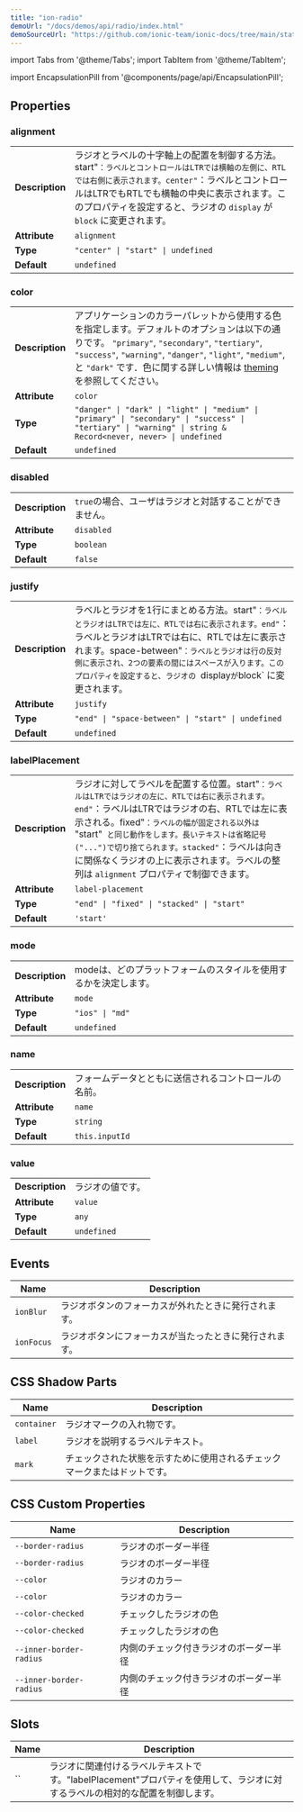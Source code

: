 ```yaml
---
title: "ion-radio"
demoUrl: "/docs/demos/api/radio/index.html"
demoSourceUrl: "https://github.com/ionic-team/ionic-docs/tree/main/static/demos/api/radio/index.html"
---
```

import Tabs from '@theme/Tabs';
import TabItem from '@theme/TabItem';

<head>
  <title>ion-radio Component: Radio Property for iOS and Android</title>
  <meta name="description" content="Radio components should be used inside of ion-radio-groups on iOS and Android devices. Read to learn more about radio property usage and installation." />
</head>

import EncapsulationPill from '@components/page/api/EncapsulationPill';

<EncapsulationPill type="shadow" />


  
## Properties


### alignment

| | |
| --- | --- |
| **Description** | ラジオとラベルの十字軸上の配置を制御する方法。start"`：ラベルとコントロールはLTRでは横軸の左側に、RTLでは右側に表示されます。center"`：ラベルとコントロールはLTRでもRTLでも横軸の中央に表示されます。このプロパティを設定すると、ラジオの `display` が `block` に変更されます。 |
| **Attribute** | `alignment` |
| **Type** | `"center" \| "start" \| undefined` |
| **Default** | `undefined` |



### color

| | |
| --- | --- |
| **Description** | アプリケーションのカラーパレットから使用する色を指定します。デフォルトのオプションは以下の通りです。 `"primary"`, `"secondary"`, `"tertiary"`, `"success"`, `"warning"`, `"danger"`, `"light"`, `"medium"`, と `"dark"` です．色に関する詳しい情報は [theming](/docs/theming/basics) を参照してください。 |
| **Attribute** | `color` |
| **Type** | `"danger" \| "dark" \| "light" \| "medium" \| "primary" \| "secondary" \| "success" \| "tertiary" \| "warning" \| string & Record<never, never> \| undefined` |
| **Default** | `undefined` |



### disabled

| | |
| --- | --- |
| **Description** | `true`の場合、ユーザはラジオと対話することができません。 |
| **Attribute** | `disabled` |
| **Type** | `boolean` |
| **Default** | `false` |



### justify

| | |
| --- | --- |
| **Description** | ラベルとラジオを1行にまとめる方法。start"`：ラベルとラジオはLTRでは左に、RTLでは右に表示されます。end"`：ラベルとラジオはLTRでは右に、RTLでは左に表示されます。space-between"`：ラベルとラジオは行の反対側に表示され、2つの要素の間にはスペースが入ります。このプロパティを設定すると、ラジオの `display` が `block` に変更されます。 |
| **Attribute** | `justify` |
| **Type** | `"end" \| "space-between" \| "start" \| undefined` |
| **Default** | `undefined` |



### labelPlacement

| | |
| --- | --- |
| **Description** | ラジオに対してラベルを配置する位置。start"`：ラベルはLTRではラジオの左に、RTLでは右に表示されます。end"`：ラベルはLTRではラジオの右、RTLでは左に表示される。fixed"`：ラベルの幅が固定される以外は `"start"` と同じ動作をします。長いテキストは省略記号("...")で切り捨てられます。stacked"`：ラベルは向きに関係なくラジオの上に表示されます。ラベルの整列は `alignment` プロパティで制御できます。 |
| **Attribute** | `label-placement` |
| **Type** | `"end" \| "fixed" \| "stacked" \| "start"` |
| **Default** | `'start'` |



### mode

| | |
| --- | --- |
| **Description** | modeは、どのプラットフォームのスタイルを使用するかを決定します。 |
| **Attribute** | `mode` |
| **Type** | `"ios" \| "md"` |
| **Default** | `undefined` |



### name

| | |
| --- | --- |
| **Description** | フォームデータとともに送信されるコントロールの名前。 |
| **Attribute** | `name` |
| **Type** | `string` |
| **Default** | `this.inputId` |



### value

| | |
| --- | --- |
| **Description** | ラジオの値です。 |
| **Attribute** | `value` |
| **Type** | `any` |
| **Default** | `undefined` |



## Events

| Name | Description |
| --- | --- |
| `ionBlur` | ラジオボタンのフォーカスが外れたときに発行されます。 |
| `ionFocus` | ラジオボタンにフォーカスが当たったときに発行されます。 |


## CSS Shadow Parts

| Name | Description |
| --- | --- |
| `container` | ラジオマークの入れ物です。 |
| `label` | ラジオを説明するラベルテキスト。 |
| `mark` | チェックされた状態を示すために使用されるチェックマークまたはドットです。 |


## CSS Custom Properties

| Name | Description |
| --- | --- |
| `--border-radius` | ラジオのボーダー半径 |
| `--border-radius` | ラジオのボーダー半径 |
| `--color` | ラジオのカラー |
| `--color` | ラジオのカラー |
| `--color-checked` | チェックしたラジオの色 |
| `--color-checked` | チェックしたラジオの色 |
| `--inner-border-radius` | 内側のチェック付きラジオのボーダー半径 |
| `--inner-border-radius` | 内側のチェック付きラジオのボーダー半径 |


## Slots

| Name | Description |
| --- | --- |
| `` | ラジオに関連付けるラベルテキストです。"labelPlacement"プロパティを使用して、ラジオに対するラベルの相対的な配置を制御します。 |

